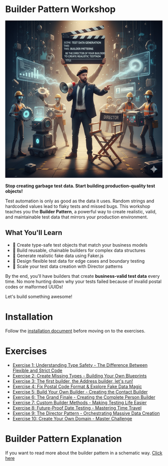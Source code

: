 # Builder Pattern Workshop

![](./images/sparta-builder-pattern.png)

**Stop creating garbage test data. Start building production-quality test objects!**

Test automation is only as good as the data it uses. Random strings and hardcoded values lead to flaky tests and missed bugs. This workshop teaches you the **Builder Pattern**, a powerful way to create realistic, valid, and maintainable test data that mirrors your production environment.

## What You'll Learn
- 🎯 Create type-safe test objects that match your business models
- 🔄 Build reusable, chainable builders for complex data structures
- 🎲 Generate realistic fake data using Faker.js
- 🧪 Design flexible test data for edge cases and boundary testing
- 🚀 Scale your test data creation with Director patterns

By the end, you'll have builders that create **business-valid test data** every time. No more hunting down why your tests failed because of invalid postal codes or malformed UUIDs!

Let's build something awesome!

# Installation
Follow the [installation document](./docs/INSTALLATION.md) before moving on to the exercises.

# Exercises

- [Exercise 1: Understanding Type Safety - The Difference Between Flexible and Strict Code](./docs/EXERCISE1.md.md)
- [Exercise 2: Create Missing Types - Building Your Own Blueprints](./docs/EXERCISE2.md)
- [Exercise 3: The first builder, the Address builder, let's run!](./docs/EXERCISE3.md)
- [Exercise 4: Fix Postal Code Format & Explore Fake Data Magic](./docs/EXERCISE4.md)
- [Exercise 5: Build Your Own Builder - Creating the Contact Builder](./docs/EXERCISE5.md)
- [Exercise 6: The Grand Finale - Creating the Complete Person Builder](./docs/EXERCISE6.md)
- [Exercise 7: Custom Builder Methods - Making Testing Life Easier](./docs/EXERCISE7.md)
- [Exercise 8: Future-Proof Date Testing - Mastering Time Travel](./docs/EXERCISE8.md)
- [Exercise 9: The Director Pattern - Orchestrating Massive Data Creation](./docs/EXERCISE9.md)
- [Exercise 10: Create Your Own Domain - Master Challenge](./docs/EXERCISE10.md)

# Builder Pattern Explanation
If you want to read more about the builder pattern in a schematic way. [Click here](./docs/BUILDER_EXPLANATION.md)